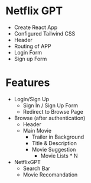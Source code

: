 # Netflix GPT

- Create React App
- Configured Tailwind CSS
- Header
- Routing of APP
- Login Form
- Sign up Form

# Features

- Login/Sign Up
  - Sign In / Sign Up Form
  - Redirect to Browse Page
- Browse (after authentication)
  - Header
  - Main Movie
    - Trailer in Background
    - Title & Description
    - Movie Suggestion
      - Movie Lists \* N
- NetflixGPT
  - Search Bar
  - Movie Recomandation
